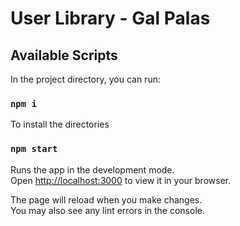# User Library - Gal Palas

## Available Scripts

In the project directory, you can run:

### `npm i`

To install the directories

### `npm start`

Runs the app in the development mode.\
Open [http://localhost:3000](http://localhost:3000) to view it in your browser.

The page will reload when you make changes.\
You may also see any lint errors in the console.


